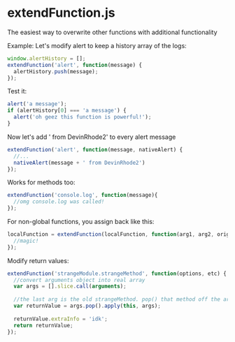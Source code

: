 extendFunction.js
=================

The easiest way to overwrite other functions with additional functionality
 
Example:
Let's modify alert to keep a history array of the logs:
```javascript
window.alertHistory = [];
extendFunction('alert', function(message) {
  alertHistory.push(message);
});
```

Test it:
```javascript
alert('a message');
if (alertHistory[0] === 'a message') {
  alert('oh geez this function is powerful!');
}
```

Now let's add ' from DevinRhode2' to every alert message
```javascript
extendFunction('alert', function(message, nativeAlert) {
  //...
  nativeAlert(message + ' from DevinRhode2')
});
```
Works for methods too:
```javascript
extendFunction('console.log', function(message){
  //omg console.log was called!
});
```
 
For non-global functions, you assign back like this:
```javascript
localFunction = extendFunction(localFunction, function(arg1, arg2, originalLocalFunction){
  //magic!
});
```
 
Modify return values:
```javascript
extendFunction('strangeModule.strangeMethod', function(options, etc) {
  //convert arguments object into real array
  var args = [].slice.call(arguments);
 
  //the last arg is the old strangeMethod. pop() that method off the args array and .apply with the proper args!
  var returnValue = args.pop().apply(this, args);
 
  returnValue.extraInfo = 'idk';
  return returnValue;
});
```
